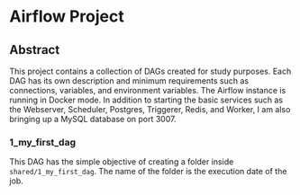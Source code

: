 # Airflow Project

## Abstract

This project contains a collection of DAGs created for study purposes. Each DAG has its own description and minimum requirements such as connections, variables, and environment variables. The Airflow instance is running in Docker mode. In addition to starting the basic services such as the Webserver, Scheduler, Postgres, Triggerer, Redis, and Worker, I am also bringing up a MySQL database on port 3007.

### 1_my_first_dag

This DAG has the simple objective of creating a folder inside `shared/1_my_first_dag`. The name of the folder is the execution date of the job.
